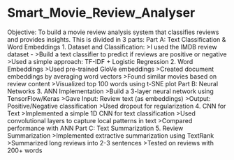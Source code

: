 # Smart_Movie_Review_Analyser
Objective: To build a movie review analysis system that classifies reviews and provides insights.
This is divided in 3 parts:
Part A: Text Classification & Word Embeddings
       1. Dataset and Classification:
          >I used the IMDB review dataset - 
          >Build a text classifier to predict if reviews are positive or negative
          >Used a simple approach: TF-IDF + Logistic Regression
       2. Word Embeddings
          >Used pre-trained GloVe embeddings
          >Created document embeddings by averaging word vectors
          >Found similar movies based on review content
          >Visualized top 100 words using t-SNE plot
Part B: Neural Networks
       3. ANN Implementation
          >Build a 3-layer neural network using TensorFlow/Keras
          >Gave Input: Review text (as embeddings)
          >Output: Positive/Negative classification
          >Used dropout for regularization
      4. CNN for Text
          >Implemented a simple 1D CNN for text classification
          >Used convolutional layers to capture local patterns in text
          >Compared performance with ANN
Part C: Text Summarization
      5. Review Summarization
         >Implemented extractive summarization using TextRank
         >Summarized long reviews into 2-3 sentences
         >Tested on reviews with 200+ words
